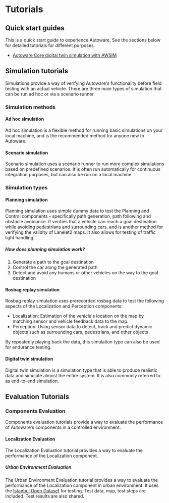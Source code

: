 # Tutorials

## Quick start guides

This is a quick start guide to experience Autoware. See the sections below for detailed tutorials for different purposes.

- [Autoware Core digital twin simulation with AWSIM](./quick-start/autoware-core-awsim/index.md)

## Simulation tutorials

Simulations provide a way of verifying Autoware's functionality before field testing with an actual vehicle.
There are three main types of simulation that can be run ad hoc or via a scenario runner.

### Simulation methods

#### Ad hoc simulation

Ad hoc simulation is a flexible method for running basic simulations on your local machine, and is the recommended method for anyone new to Autoware.

#### Scenario simulation

Scenario simulation uses a scenario runner to run more complex simulations based on predefined scenarios.
It is often run automatically for continuous integration purposes, but can also be run on a local machine.

### Simulation types

#### Planning simulation

Planning simulation uses simple dummy data to test the Planning and Control components - specifically path generation, path following and obstacle avoidance. It verifies that a vehicle can reach a goal destination while avoiding pedestrians and surrounding cars, and is another method for verifying the validity of Lanelet2 maps. It also allows for testing of traffic light handling.

##### How does planning simulation work?

1. Generate a path to the goal destination
2. Control the car along the generated path
3. Detect and avoid any humans or other vehicles on the way to the goal destination

#### Rosbag replay simulation

Rosbag replay simulation uses prerecorded rosbag data to test the following aspects of the Localization and Perception components:

- Localization: Estimation of the vehicle's location on the map by matching sensor and vehicle feedback data to the map.
- Perception: Using sensor data to detect, track and predict dynamic objects such as surrounding cars, pedestrians, and other objects

By repeatedly playing back the data, this simulation type can also be used for endurance testing.

#### Digital twin simulation

Digital twin simulation is a simulation type that is able to produce realistic data and simulate almost the entire system. It is also commonly referred to as end-to-end simulation.

## Evaluation Tutorials

### Components Evaluation

Components evaluation tutorials provide a way to evaluate the performance of Autoware's components in a controlled environment.

#### Localization Evaluation

The Localization Evaluation tutorial provides a way to evaluate the performance of the Localization component.

##### Urban Environment Evaluation

The Urban Environment Evaluation tutorial provides a way to evaluate the performance of the Localization component in urban environment. It uses the [Istanbul Open Dataset](https://autowarefoundation.github.io/autoware-documentation/main/datasets/#istanbul-open-dataset) for testing. Test data, map, test steps are included. Test results are also shared.
